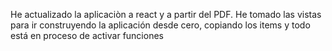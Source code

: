 He actualizado la aplicaciòn a react y a partir del PDF. 
He tomado las vistas para ir construyendo la aplicación desde cero, 
copiando los items y todo está en proceso de activar funciones
